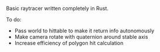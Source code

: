 Basic raytracer written completely in Rust.

To do:
* Pass world to hittable to make it return info autonomously
* Make camera rotate with quaternion around stable axis
* Increase efficiency of polygon hit calculation
